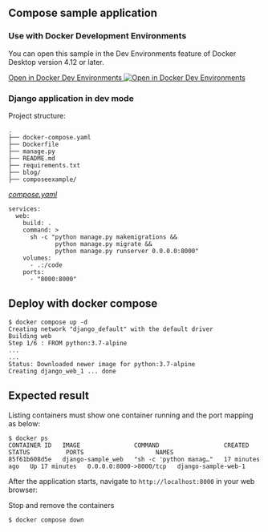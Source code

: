 ## Compose sample application

### Use with Docker Development Environments

You can open this sample in the Dev Environments feature of Docker Desktop version 4.12 or later.

[Open in Docker Dev Environments <img src="../open_in_new.svg" alt="Open in Docker Dev Environments" align="top"/>](https://open.docker.com/dashboard/dev-envs?url=https://github.com/docker/awesome-compose/tree/master/django)

### Django application in dev mode

Project structure:
```
.
├── docker-compose.yaml
├── Dockerfile
├── manage.py
├── README.md
├── requirements.txt
├── blog/
├── composeexample/
```

[_compose.yaml_](compose.yaml)
```
services:
  web:
    build: .
    command: >
      sh -c "python manage.py makemigrations &&
             python manage.py migrate &&
             python manage.py runserver 0.0.0.0:8000" 
    volumes:
      - .:/code
    ports:
      - "8000:8000"
```

## Deploy with docker compose

```
$ docker compose up -d
Creating network "django_default" with the default driver
Building web
Step 1/6 : FROM python:3.7-alpine
...
...
Status: Downloaded newer image for python:3.7-alpine
Creating django_web_1 ... done

```

## Expected result

Listing containers must show one container running and the port mapping as below:
```
$ docker ps
CONTAINER ID   IMAGE               COMMAND                  CREATED          STATUS          PORTS                    NAMES
85f61b608d5e   django-sample_web   "sh -c 'python manag…"   17 minutes ago   Up 17 minutes   0.0.0.0:8000->8000/tcp   django-sample-web-1
```

After the application starts, navigate to `http://localhost:8000` in your web browser:

Stop and remove the containers
```
$ docker compose down
```
